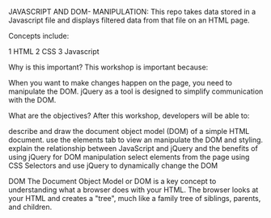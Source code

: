 JAVASCRIPT AND DOM- MANIPULATION:
This repo takes data stored in a Javascript file and displays filtered data from that file on an HTML page.

Concepts include:

1 HTML
2 CSS
3 Javascript

Why is this important?
This workshop is important because:

When you want to make changes happen on the page, you need to manipulate the DOM. jQuery as a tool is designed to simplify communication with the DOM.

What are the objectives?
After this workshop, developers will be able to:

describe and draw the document object model (DOM) of a simple HTML document.
use the elements tab to view an manipulate the DOM and styling.
explain the relationship between JavaScript and jQuery and the benefits of using jQuery for DOM manipulation
select elements from the page using CSS Selectors and use jQuery to dynamically change the DOM

DOM
The Document Object Model or DOM is a key concept to understanding what a browser does with your HTML. The browser looks at your HTML and creates a "tree", much like a family tree of siblings, parents, and children.

